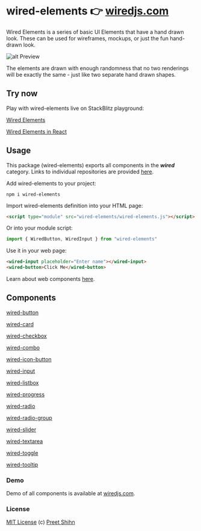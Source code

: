 # wired-elements 👉 [wiredjs.com](https://wiredjs.com)
Wired Elements is a series of basic UI Elements that have a hand drawn look. These can be used for wireframes, mockups, or just the fun hand-drawn look. 

![alt Preview](https://i.imgur.com/qttPllg.png)

The elements are drawn with enough randomness that no two renderings will be exactly the same - just like two separate hand drawn shapes. 

## Try now
Play with wired-elements live on StackBlitz playground:

[Wired Elements](https://stackblitz.com/edit/wired-elements?file=index.html)

[Wired Elements in React](https://stackblitz.com/edit/wired-elements-react?file=index.js)


## Usage

This package (wired-elements) exports all components in the **_wired_** category. Links to individual repositories are provided [here](#components).

Add wired-elements to your project:
```
npm i wired-elements
```
Import wired-elements definition into your HTML page:
```html
<script type="module" src="wired-elements/wired-elements.js"></script>
```
Or into your module script:
```javascript
import { WiredButton, WiredInput } from "wired-elements"
```

Use it in your web page:
```html
<wired-input placeholder="Enter name"></wired-input>
<wired-button>Click Me</wired-button>
```

Learn about web components [here](https://www.webcomponents.org/introduction).

## Components

[wired-button](https://github.com/wiredjs/wired-button)

[wired-card](https://github.com/wiredjs/wired-card)

[wired-checkbox](https://github.com/wiredjs/wired-checkbox)

[wired-combo](https://github.com/wiredjs/wired-combo)

[wired-icon-button](https://github.com/wiredjs/wired-icon-button)

[wired-input](https://github.com/wiredjs/wired-input)

[wired-listbox](https://github.com/wiredjs/wired-listbox)

[wired-progress](https://github.com/wiredjs/wired-progress)

[wired-radio](https://github.com/wiredjs/wired-radio)

[wired-radio-group](https://github.com/wiredjs/wired-radio-group)

[wired-slider](https://github.com/wiredjs/wired-slider)

[wired-textarea](https://github.com/wiredjs/wired-textarea)

[wired-toggle](https://github.com/wiredjs/wired-toggle)

[wired-tooltip](https://github.com/wiredjs/wired-tooltip)

### Demo

Demo of all components is available at [wiredjs.com](https://wiredjs.com/showcase.html).

### License
[MIT License](https://github.com/wiredjs/wired-elements/blob/master/LICENSE) (c) [Preet Shihn](https://twitter.com/preetster)
